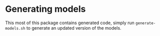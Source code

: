 # Generating models

This most of this package contains generated code, simply run `generate-models.sh` to generate an updated version of the models.
